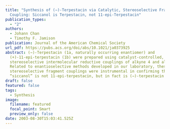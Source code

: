 ```yaml
---
title: "Synthesis of (−)-Terpestacin via Catalytic, Stereoselective Fragment
  Coupling: Siccanol is Terpestacin, not 11-epi-Terpestacin"
publication_types:
  - "2"
authors:
  - Johann Chan
  - Timothy F. Jamison
publication: Journal of the American Chemical Society
url_pdf: https://pubs.acs.org/doi/abs/10.1021/ja0373925
abstract: (−)-Terpestacin (1a, naturally occurring enantiomer) and
  (+)-11-epi-terpestacin (1b) were prepared using catalyst-controlled,
  stereoselective intermolecular reductive couplings of alkyne 4 and aldehyde 5.
  Related to enantioselective methods developed in our laboratory, these
  stereoselective fragment couplings were instrumental in confirming that
  “siccanol” is not 11-epi-terpestacin, but in fact is (−)-terpestacin itself.
draft: false
featured: false
tags:
  - Synthesis
image:
  filename: featured
  focal_point: Smart
  preview_only: false
date: 2003-08-30T15:03:41.525Z
---
```

